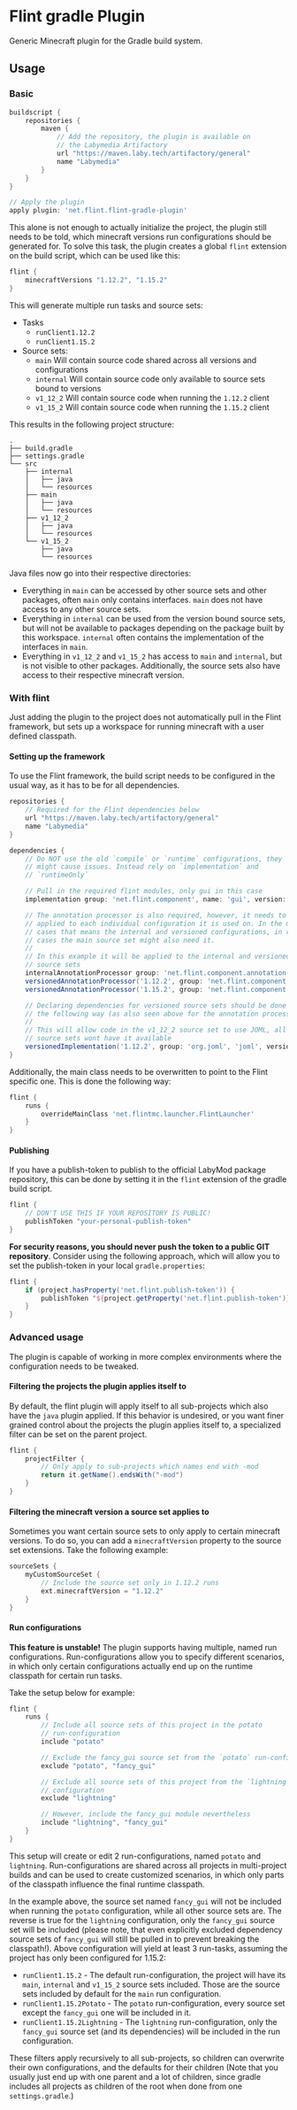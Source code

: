 # Flint gradle Plugin

Generic Minecraft plugin for the Gradle build system.

## Usage

### Basic

```groovy
buildscript {
    repositories {
        maven {
            // Add the repository, the plugin is available on
            // the Labymedia Artifactory
            url "https://maven.laby.tech/artifactory/general"
            name "Labymedia"
        }
    }
}

// Apply the plugin
apply plugin: 'net.flint.flint-gradle-plugin'
```

This alone is not enough to actually initialize the project, the plugin still needs to be told, which minecraft versions
run configurations should be generated for. To solve this task, the plugin creates a global `flint` extension on the
build script, which can be used like this:

```groovy
flint {
    minecraftVersions "1.12.2", "1.15.2"
}
```

This will generate multiple run tasks and source sets:

- Tasks
  - `runClient1.12.2`
  - `runClient1.15.2`
- Source sets:
  - `main` Will contain source code shared across all versions and configurations
  - `internal` Will contain source code only available to source sets bound to versions
  - `v1_12_2` Will contain source code when running the `1.12.2` client
  - `v1_15_2` Will contain source code when running the `1.15.2` client

This results in the following project structure:

```
.
├── build.gradle
├── settings.gradle
└── src
    ├── internal
    │   ├── java
    │   └── resources
    ├── main
    │   ├── java
    │   └── resources
    ├── v1_12_2
    │   ├── java
    │   └── resources
    └── v1_15_2
        ├── java
        └── resources
```

Java files now go into their respective directories:

- Everything in `main` can be accessed by other source sets and other packages, often `main`
  only contains interfaces. `main` does not have access to any other source sets.
- Everything in `internal` can be used from the version bound source sets, but will not be available to packages
  depending on the package built by this workspace. `internal` often contains the implementation of the interfaces
  in `main`.
- Everything in `v1_12_2` and `v1_15_2` has access to `main` and `internal`, but is not visible to other packages.
  Additionally, the source sets also have access to their respective minecraft version.

### With flint

Just adding the plugin to the project does not automatically pull in the Flint framework, but sets up a workspace for
running minecraft with a user defined classpath.

#### Setting up the framework

To use the Flint framework, the build script needs to be configured in the usual way, as it has to be for all
dependencies.

```groovy
repositories {
    // Required for the Flint dependencies below
    url "https://maven.laby.tech/artifactory/general"
    name "Labymedia"
}

dependencies {
    // Do NOT use the old `compile` or `runtime` configurations, they
    // might cause issues. Instead rely on `implementation` and
    // `runtimeOnly`

    // Pull in the required flint modules, only gui in this case
    implementation group: 'net.flint.component', name: 'gui', version: '<FLINT VERSION>'

    // The annotation processor is also required, however, it needs to be
    // applied to each individual configuration it is used on. In the most
    // cases that means the internal and versioned configurations, in rare
    // cases the main source set might also need it.
    //
    // In this example it will be applied to the internal and versioned
    // source sets
    internalAnnotationProcessor group: 'net.flint.component.annotation-processing', name: 'autoload', version: '<FLINT VERSION>'
    versionedAnnotationProcessor('1.12.2', group: 'net.flint.component.annotation-processing', name: 'autoload', version: '<FLINT VERSION>')
    versionedAnnotationProcessor('1.15.2', group: 'net.flint.component.annotation-processing', name: 'autoload', version: '<FLINT VERSION>')

    // Declaring dependencies for versioned source sets should be done
    // the following way (as also seen above for the annotation processor)
    //
    // This will allow code in the v1_12_2 source set to use JOML, all other
    // source sets wont have it available
    versionedImplementation('1.12.2', group: 'org.joml', 'joml', version: '1.9.25')
}
```

Additionally, the main class needs to be overwritten to point to the Flint specific one. This is done the following way:

```groovy
flint {
    runs {
        overrideMainClass 'net.flintmc.launcher.FlintLauncher'
    }
}
```

#### Publishing

If you have a publish-token to publish to the official LabyMod package repository, this can be done by setting it in
the `flint` extension of the gradle build script.

```groovy
flint {
    // DON'T USE THIS IF YOUR REPOSITORY IS PUBLIC!
    publishToken "your-personal-publish-token"
}
```

**For security reasons, you should never push the token to a public GIT repository**. Consider using the following
approach, which will allow you to set the publish-token in your local `gradle.properties`:

```groovy
flint {
    if (project.hasProperty('net.flint.publish-token')) {
        publishToken "${project.getProperty('net.flint.publish-token')}"
    }
}
```

### Advanced usage

The plugin is capable of working in more complex environments where the configuration needs to be tweaked.

#### Filtering the projects the plugin applies itself to

By default, the flint plugin will apply itself to all sub-projects which also have the `java`
plugin applied. If this behavior is undesired, or you want finer grained control about the projects the plugin applies
itself to, a specialized filter can be set on the parent project.

```groovy
flint {
    projectFilter {
        // Only apply to sub-projects which names end with -mod
        return it.getName().endsWith("-mod")
    }
}
```

#### Filtering the minecraft version a source set applies to

Sometimes you want certain source sets to only apply to certain minecraft versions. To do so, you can add
a `minecraftVersion` property to the source set extensions. Take the following example:

```groovy
sourceSets {
    myCustomSourceSet {
        // Include the source set only in 1.12.2 runs
        ext.minecraftVersion = "1.12.2"
    }
}
```

#### Run configurations

**This feature is unstable!**
The plugin supports having multiple, named run configurations. Run-configurations allow you to specify different
scenarios, in which only certain configurations actually end up on the runtime classpath for certain run tasks.

Take the setup below for example:

```groovy
flint {
    runs {
        // Include all source sets of this project in the potato
        // run-configuration
        include "potato"

        // Exclude the fancy_gui source set from the `potato` run-configuration
        exclude "potato", "fancy_gui"

        // Exclude all source sets of this project from the `lightning` run-
        // configuration
        exclude "lightning"

        // However, include the fancy_gui module nevertheless
        include "lightning", "fancy_gui"
    }
}
```

This setup will create or edit 2 run-configurations, named `potato` and `lightning`. Run-configurations are shared
across all projects in multi-project builds and can be used to create customized scenarios, in which only parts of the
classpath influence the final runtime classpath.

In the example above, the source set named `fancy_gui` will not be included when running the
`potato` configuration, while all other source sets are. The reverse is true for the
`lightning` configuration, only the `fancy_gui` source set will be included (please note, that even explicitly excluded
dependency source sets of `fancy_gui` will still be pulled in to prevent breaking the classpath!). Above configuration
will yield at least 3 run-tasks, assuming the project has only been configured for 1.15.2:

- `runClient1.15.2` - The default run-configuration, the project will have its `main`,
  `internal` and `v1_15_2` source sets included. Those are the source sets included by default for the `main` run
  configuration.
- `runClient1.15.2Potato` - The `potato` run-configuration, every source set except the
  `fancy_gui` one will be included in it.
- `runClient1.15.2Lightning` - The `lightning` run-configuration, only the `fancy_gui` source set (and its dependencies)
  will be included in the run configuration.

These filters apply recursively to all sub-projects, so children can overwrite their own configurations, and the
defaults for their children (Note that you usually just end up with one parent and a lot of children, since gradle
includes all projects as children of the root when done from one `settings.gradle`.)